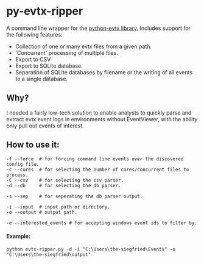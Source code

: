 # py-evtx-ripper
A command line wrapper for the [python-evtx library.](https://github.com/williballenthin/python-evtx) 
Includes support for the following features: 

* Collection of one or many evtx files from a given path. 
* 'Concurrent' processing of multiple files.
* Export to CSV
* Export to SQLite database.
* Separation of SQLite databases by filename or the writing of all events to a single database.

## Why?
I needed a fairly low-tech solution to enable analysts to quickly parse and 
extract evtx event logs in environments without EventViewer, with the ability 
only pull out events of interest. 

## How to use it: 

```
-f --force  # for forcing command line events over the discovered config file.
-c --cores  # for selecting the number of cores/concurrent files to process.
-C --csv    # for selecting the csv parser.
-d --db     # for selecting the db parser.

-s --sep    # for seperating the db parser output.

-i --input  # input path or directory.
-o --output # output path.

-e --interested_events # for accepting windows event ids to filter by.
```

#### Example: 
```
python evtx-ripper.py -d -i "C:\Users\the-siegfried\Events" -o "C:\Users\the-siegfried\output"
```
